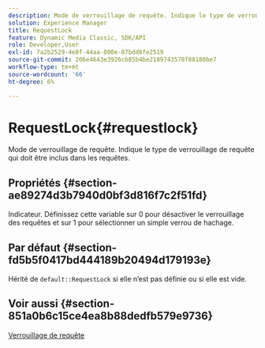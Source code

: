 ```yaml
---
description: Mode de verrouillage de requête. Indique le type de verrouillage de requête qui doit être inclus dans les requêtes.
solution: Experience Manager
title: RequestLock
feature: Dynamic Media Classic, SDK/API
role: Developer,User
exl-id: 7a2b2529-4e8f-44aa-800e-87bdd6fe2519
source-git-commit: 206e4643e3926cb85b4be2189743578f88180be7
workflow-type: tm+mt
source-wordcount: '66'
ht-degree: 6%

---
```


# RequestLock{#requestlock}

Mode de verrouillage de requête. Indique le type de verrouillage de requête qui doit être inclus dans les requêtes.

## Propriétés {#section-ae89274d3b7940d0bf3d816f7c2f51fd}

Indicateur. Définissez cette variable sur 0 pour désactiver le verrouillage des requêtes et sur 1 pour sélectionner un simple verrou de hachage.

## Par défaut {#section-fd5b5f0417bd444189b20494d179193e}

Hérité de `default::RequestLock` si elle n’est pas définie ou si elle est vide.

## Voir aussi {#section-851a0b6c15ce4ea8b88dedfb579e9736}

[Verrouillage de requête](../../../../../is-api/image-catalog/image-serving-api-ref/c-image-catalog-reference/c-attributes-reference/r-requestlock.md#reference-8bbe2f581be847d3b9fa123e8e5e94b0)
